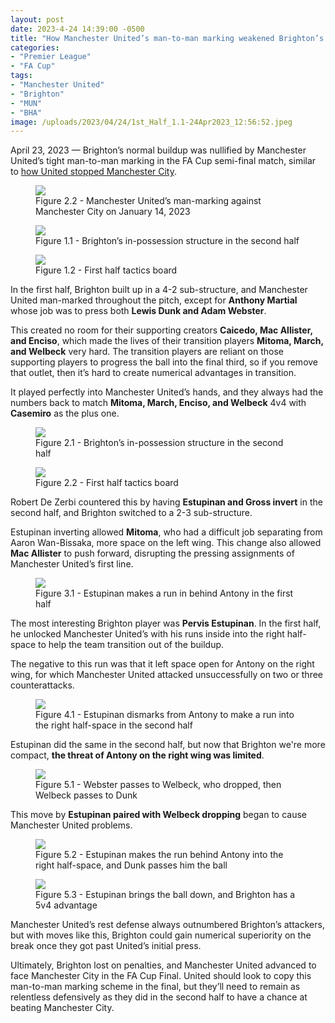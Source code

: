 ```yaml
---
layout: post
date: 2023-4-24 14:39:00 -0500
title: "How Manchester United’s man-to-man marking weakened Brighton’s buildup"
categories: 
- "Premier League"
- "FA Cup"
tags: 
- "Manchester United"
- "Brighton"
- "MUN"
- "BHA"
image: /uploads/2023/04/24/1st_Half_1.1-24Apr2023_12:56:52.jpeg
---
```


April 23, 2023 — Brighton’s normal buildup was nullified by Manchester United’s tight man-to-man marking in the FA Cup semi-final match, similar to [how United stopped Manchester City](https://tacticsjournal.com/2023-1-20-Man-City-2-3-with-inverted-lb-or-rb-leaves-them-too-vulnerable/). 

<figure>
    <img src="https://tacticsjournal.com/images/0B1B427D-6D6F-4CCA-AC0F-BF8D626C30F3.webp">
    <figcaption>Figure 2.2 - Manchester United’s man-marking against Manchester City on January 14, 2023</figcaption>
</figure> 
 
<figure>
    <img src="https://tacticsjournal.com/uploads/2023/04/24/1st_Half_1.1-24Apr2023_12:56:52.jpeg">
    <figcaption>Figure 1.1 - Brighton’s in-possession structure in the second half</figcaption>
</figure> 

<figure>
    <img src="https://tacticsjournal.com/uploads/2023/04/24/Tactics_1.2-24Apr2023_13:15:47.jpeg">
    <figcaption>Figure 1.2 - First half tactics board</figcaption>
</figure> 

In the first half, Brighton built up in a 4-2 sub-structure, and Manchester United man-marked throughout the pitch, except for **Anthony Martial** whose job was to press both **Lewis Dunk and Adam Webster**. 

This created no room for their supporting creators **Caicedo, Mac Allister, and Enciso**, which made the lives of their transition players **Mitoma, March, and Welbeck** very hard. The transition players are reliant on those supporting players to progress the ball into the final third, so if you remove that outlet, then it’s hard to create numerical advantages in transition. 

It played perfectly into Manchester United’s hands, and they always had the numbers back to match **Mitoma, March, Enciso, and Welbeck** 4v4 with **Casemiro** as the plus one. 

<figure>
    <img src="https://tacticsjournal.com/uploads/2023/04/24/2.1-24Apr2023_14:20:00.jpeg">
    <figcaption>Figure 2.1 - Brighton’s in-possession structure in the second half</figcaption>
</figure> 



<figure>
    <img src="https://tacticsjournal.com/uploads/2023/04/24/Tactic_2.2-24Apr2023_13:17:44.jpeg">
    <figcaption>Figure 2.2 - First half tactics board</figcaption>
</figure> 

Robert De Zerbi countered this by having **Estupinan and Gross invert** in the second half, and Brighton switched to a 2-3 sub-structure. 

Estupinan inverting allowed **Mitoma**, who had a difficult job separating from Aaron Wan-Bissaka, more space on the left wing. This change also allowed **Mac Allister** to push forward, disrupting the pressing assignments of Manchester United’s first line. 

<figure>
    <img src="https://tacticsjournal.com/uploads/2023/04/24/1st_Half_Estupinan_3.1-24Apr2023_13:57:09.jpeg">
    <figcaption>Figure 3.1 - Estupinan makes a run in behind Antony in the first half</figcaption>
</figure> 

The most interesting Brighton player was **Pervis Estupinan**. In the first half, he unlocked Manchester United’s with his runs inside into the right half-space to help the team transition out of the buildup. 

The negative to this run was that it left space open for Antony on the right wing, for which Manchester United attacked unsuccessfully on two or three counterattacks. 


<figure>
    <img src="https://tacticsjournal.com/uploads/2023/04/24/Estupinan_3.1-24Apr2023_13:55:39.jpeg">
    <figcaption>Figure 4.1 - Estupinan dismarks from Antony to make a run into the right half-space in the second half</figcaption>
</figure> 

Estupinan did the same in the second half, but now that Brighton we're more compact, **the threat of Antony on the right wing was limited**.


<figure>
    <img src="https://tacticsjournal.com/uploads/2023/04/24/Caicedo_3.1_-24Apr2023_13:27:46.jpeg">
    <figcaption>Figure 5.1 - Webster passes to Welbeck, who dropped, then Welbeck passes to Dunk</figcaption>
</figure> 

This move by **Estupinan paired with Welbeck dropping** began to cause Manchester United problems. 

<figure>
    <img src="https://tacticsjournal.com/uploads/2023/04/24/Caicedo_3.2-24Apr2023_13:28:42.jpeg">
    <figcaption>Figure 5.2 - Estupinan makes the run behind Antony into the right half-space, and Dunk passes him the ball</figcaption>
</figure> 

<figure>
    <img src="https://tacticsjournal.com/uploads/2023/04/24/Caicedo_3.3-24Apr2023_13:29:16.jpeg">
    <figcaption>Figure 5.3 - Estupinan brings the ball down, and Brighton has a 5v4 advantage</figcaption>
</figure> 

Manchester United’s rest defense always outnumbered Brighton’s attackers, but with moves like this, Brighton could gain numerical superiority on the break once they got past United’s initial press. 

Ultimately, Brighton lost on penalties, and Manchester United advanced to face Manchester City in the FA Cup Final. United should look to copy this man-to-man marking scheme in the final, but they’ll need to remain as relentless defensively as they did in the second half to have a chance at beating Manchester City. 
